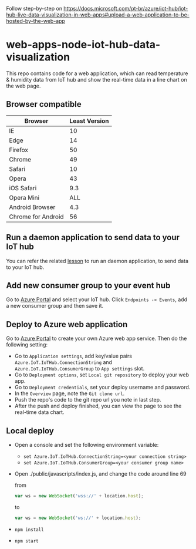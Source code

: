 Follow step-by-step on https://docs.microsoft.com/pt-br/azure/iot-hub/iot-hub-live-data-visualization-in-web-apps#upload-a-web-application-to-be-hosted-by-the-web-app

# web-apps-node-iot-hub-data-visualization
This repo contains code for a web application, which can read temperature & humidity data from IoT hub and show the real-time data in a line chart on the web page.

## Browser compatible
| Browser | Least Version |
| --- | --- |
| IE | 10 |
| Edge | 14 |
| Firefox | 50 |
| Chrome | 49 |
| Safari | 10 |
| Opera | 43 |
| iOS Safari | 9.3 |
| Opera Mini | ALL |
| Android Browser | 4.3 |
| Chrome for Android | 56 |

## Run a daemon application to send data to your IoT hub
You can refer the related [lesson](#) to run an daemon application, to send data to your IoT hub.

## Add new consumer group to your event hub
Go to [Azure Portal](https://portal.azure.com) and select your IoT hub. Click `Endpoints -> Events`, add a new consumer group and then save it.

## Deploy to Azure web application
Go to [Azure Portal](https://portal.azure.com) to create your own Azure web app service. Then do the following setting:

* Go to `Application settings`, add key/value pairs `Azure.IoT.IoTHub.ConnectionString` and `Azure.IoT.IoTHub.ConsumerGroup` to `App settings` slot.
* Go to `Deployment options`, set `Local git repository` to deploy your web app.
* Go to `Deployment credentials`, set your deploy username and password.
* In the `Overview` page, note the `Git clone url`.
* Push the repo's code to the git repo url you note in last step.
* After the push and deploy finished, you can view the page to see the real-time data chart.

## Local deploy
* Open a console and set the following environment variable:
  * `set Azure.IoT.IoTHub.ConnectionString=<your connection string>`
  * `set Azure.IoT.IoTHub.ConsumerGroup=<your consumer group name>`
* Open ./public/javascripts/index.js, and change the code around line 69

    from
    ```js
    var ws = new WebSocket('wss://' + location.host);
    ```
    to
    ```js
    var ws = new WebSocket('ws://' + location.host);
    ```
* `npm install`
* `npm start`
